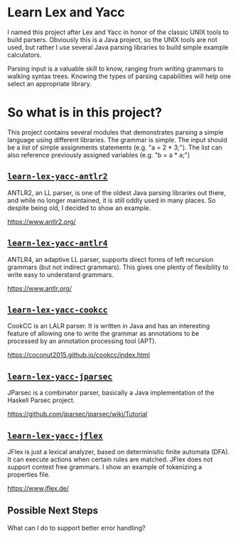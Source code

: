 Learn Lex and Yacc
===================

I named this project after Lex and Yacc in honor of the classic UNIX tools to build 
parsers. Obviously this is a Java project, so the UNIX tools are not used, but rather 
I use several Java parsing libraries to build simple example calculators.

Parsing input is a valuable skill to know, ranging from writing grammars to walking 
syntax trees. Knowing the types of parsing capabilities will help one select an appropriate 
library.

So what is in this project?
===========================

This project contains several modules that demonstrates parsing a simple language 
using different libraries. The grammar is simple. The input should be a list of simple 
assignments statements (e.g. "a = 2 * 3;"). The list can also reference previously 
assigned variables (e.g. "b = a * a;")

## [`learn-lex-yacc-antlr2`](./learn-lex-yacc-antlr2)

ANTLR2, an LL parser, is one of the oldest Java parsing libraries out there, and 
while no longer maintained, it is still oddly used in many places. So despite being 
old, I decided to show an example.

https://www.antlr2.org/

## [`learn-lex-yacc-antlr4`](./learn-lex-yacc-antlr4)

ANTLR4, an adaptive LL parser, supports direct forms of left recursion grammars (but 
not indirect grammars). This gives one plenty of flexibility to write easy to understand 
grammars.

https://www.antlr.org/

## [`learn-lex-yacc-cookcc`](./learn-lex-yacc-cookcc)

CookCC is an LALR parser. It is written in Java and has an interesting feature of 
allowing one to write the grammar as annotations to be processed by an annotation
processing tool (APT).

https://coconut2015.github.io/cookcc/index.html

## [`learn-lex-yacc-jparsec`](./learn-lex-yacc-jparsec)

JParsec is a combinator parser, basically a Java implementation of the Haskell 
Parsec project.

https://github.com/jparsec/jparsec/wiki/Tutorial

## [`learn-lex-yacc-jflex`](./learn-lex-yacc-jflex)

JFlex is just a lexical analyzer, based on deterministic finite automata (DFA). It 
can execute actions when certain rules are matched. JFlex does not support context 
free grammars. I show an example of tokenizing a properties file. 

https://www.jflex.de/

## Possible Next Steps

What can I do to support better error handling?
